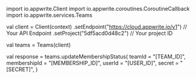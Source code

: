 import io.appwrite.Client
import io.appwrite.coroutines.CoroutineCallback
import io.appwrite.services.Teams

val client = Client(context)
    .setEndpoint("https://cloud.appwrite.io/v1") // Your API Endpoint
    .setProject("5df5acd0d48c2") // Your project ID

val teams = Teams(client)

val response = teams.updateMembershipStatus(
    teamId = "[TEAM_ID]",
    membershipId = "[MEMBERSHIP_ID]",
    userId = "[USER_ID]",
    secret = "[SECRET]",
)